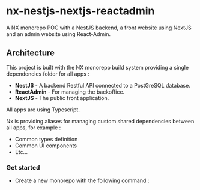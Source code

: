 # nx-nestjs-nextjs-reactadmin
A NX monorepo POC with a NestJS backend, a front website using NextJS and an admin website using React-Admin.

## Architecture
This project is built with the NX monorepo build system providing a single dependencies folder for all apps :
  - **NestJS** - A backend Restful API connected to a PostGreSQL database.
  - **ReactAdmin** - For managing the backoffice.
  - **NextJS** - The public front application.

All apps are using Typescript. 

Nx is providing aliases for managing custom shared dependencies between all apps, for example :
- Common types definition
- Common UI components
- Etc...

### Get started

- Create a new monorepo with the following command :
